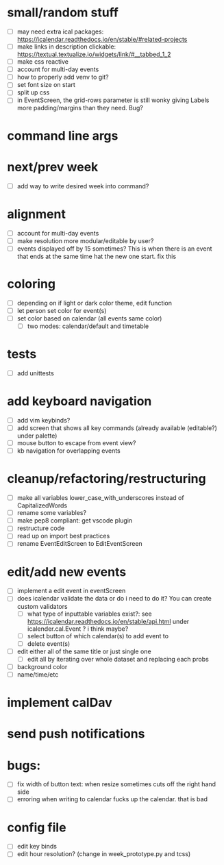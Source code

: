 # small/random stuff
- [ ] may need extra ical packages: https://icalendar.readthedocs.io/en/stable/#related-projects
- [ ] make links in description clickable: https://textual.textualize.io/widgets/link/#__tabbed_1_2
- [ ] make css reactive
- [ ] account for multi-day events
- [ ] how to properly add venv to git?
- [ ] set font size on start
- [ ] split up css
- [ ] in EventScreen, the grid-rows parameter is still wonky giving Labels more padding/margins than they need. Bug?

# command line args

# next/prev week
- [ ] add way to write desired week into command?

# alignment
- [ ] account for multi-day events
- [ ] make resolution more modular/editable by user?
- [ ] events displayed off by 15 sometimes? This is when there is an event that ends at the same time hat the new one start. fix this

# coloring
- [ ] depending on if light or dark color theme, edit function
- [ ] let person set color for event(s)
- [ ] set color based on calendar (all events same color)
  - [ ] two modes: calendar/default and timetable

# tests
- [ ] add unittests

# add keyboard navigation
- [ ] add vim keybinds?
- [ ] add screen that shows all key commands (already available (editable?) under palette)
- [ ] mouse button to escape from event view?
- [ ] kb navigation for overlapping events

# cleanup/refactoring/restructuring
- [ ] make all variables lower_case_with_underscores instead of CapitalizedWords
- [ ] rename some variables?
- [ ] make pep8 compliant: get vscode plugin
- [ ] restructure code
- [ ] read up on import best practices
- [ ] rename EventEditScreen to EditEventScreen

# edit/add new events
- [ ] implement a edit event in eventScreen
- [ ] does icalendar validate the data or do i need to do it? You can create custom validators
  - [ ] what type of inputtable variables exist?: see https://icalendar.readthedocs.io/en/stable/api.html under icalender.cal.Event ? i think maybe?
  - [ ] select button of which calendar(s) to add event to
  - [ ] delete event(s)
- [ ] edit either all of the same title or just single one
  - [ ] edit all by iterating over whole dataset and replacing each probs
- [ ] background color
- [ ] name/time/etc

# implement calDav

# send push notifications

# bugs:
- [ ] fix width of button text: when resize sometimes cuts off the right hand side
- [ ] erroring when writing to calendar fucks up the calendar. that is bad

# config file
- [ ] edit key binds
- [ ] edit hour resolution? (change in week_prototype.py and tcss)